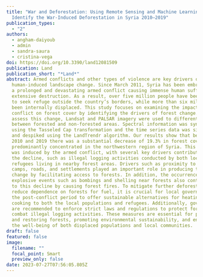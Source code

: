 ```yaml
---
title: "War and Deforestation: Using Remote Sensing and Machine Learning to
  Identify the War-Induced Deforestation in Syria 2010–2019"
publication_types:
  - "2"
authors:
  - angham-daiyoub
  - admin
  - sandra-saura
  - cristina-vega
doi: https://doi.org/10.3390/land12081509
publication: Land
publication_short: "*Land*"
abstract: Armed conflicts and other types of violence are key drivers of
  human-induced landscape change. Since March 2011, Syria has been embroiled in
  a prolonged and devastating armed conflict causing immense human suffering and
  extensive destruction. As a result, over five million people have been forced
  to seek refuge outside the country’s borders, while more than six million have
  been internally displaced. This study focuses on examining the impact of this
  conflict on forest cover by identifying the drivers of forest change. To
  assess this change, Landsat and PALSAR imagery were used to differentiate
  between forested and non-forested areas. Spectral information was synthetized
  using the Tasseled Cap transformation and the time series data was simplified
  and despiked using the LandTrendr algorithm. Our results show that between
  2010 and 2019 there was a substantial decrease of 19.3% in forest cover,
  predominantly concentrated in the northwestern region of Syria. This decline
  was induced by the armed conflict, with several key drivers contributing to
  the decline, such as illegal logging activities conducted by both locals and
  refugees living in nearby forest areas. Drivers such as proximity to refugee
  camps, roads, and settlements played an important role in producing this
  change by facilitating access to forests. In addition, the occurrence of
  explosive events such as bombings and shelling near forests also contributed
  to this decline by causing forest fires. To mitigate further deforestation and
  reduce dependence on forests for fuel, it is crucial for local governments in
  the post-conflict period to offer sustainable alternatives for heating and
  cooking to both the local populations and refugees. Additionally, governments
  are recommended to enforce strict laws and regulations to protect forests and
  combat illegal logging activities. These measures are essential for preserving
  and restoring forests, promoting environmental sustainability, and ensuring
  the well-being of both displaced populations and local communities.
draft: false
featured: false
image:
  filename: ""
  focal_point: Smart
  preview_only: false
date: 2023-07-27T07:56:05.805Z
---
```

